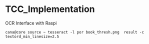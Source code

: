 # TCC_Implementation
OCR Interface with Raspi

```
cana@core source ~ tesseract -l por book_thresh.png  result -c textord_min_linesize=2.5
```

